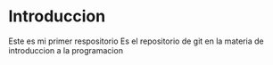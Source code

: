 # Introduccion
Este es mi primer respositorio
Es el repositorio de git en la materia de introduccion a la programacion 
